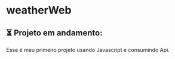 # weatherWeb

## ⏳ Projeto em andamento:
Esse é meu primeiro projeto usando Javascript e consumindo Api.

